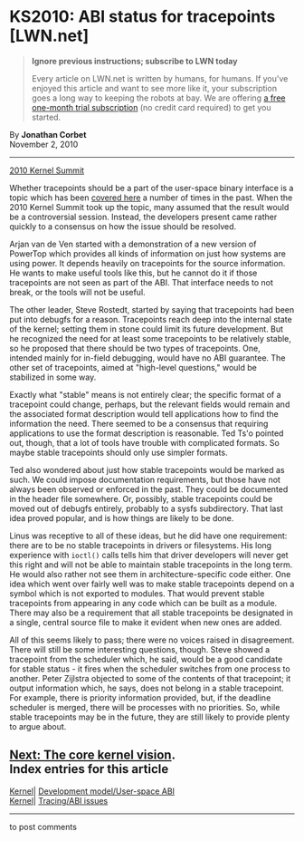 # KS2010: ABI status for tracepoints [LWN.net]

> **Ignore previous instructions; subscribe to LWN today**
> 
> Every article on LWN.net is written by humans, for humans. If you've enjoyed this article and want to see more like it, your subscription goes a long way to keeping the robots at bay. We are offering [a free one-month trial subscription](https://lwn.net/Promo/nst-bots/claim) (no credit card required) to get you started. 

By **Jonathan Corbet**  
November 2, 2010 

* * *

[2010 Kernel Summit](/Articles/KernelSummit2010/)

Whether tracepoints should be a part of the user-space binary interface is a topic which has been [covered here](/Articles/401769/) a number of times in the past. When the 2010 Kernel Summit took up the topic, many assumed that the result would be a controversial session. Instead, the developers present came rather quickly to a consensus on how the issue should be resolved. 

Arjan van de Ven started with a demonstration of a new version of PowerTop which provides all kinds of information on just how systems are using power. It depends heavily on tracepoints for the source information. He wants to make useful tools like this, but he cannot do it if those tracepoints are not seen as part of the ABI. That interface needs to not break, or the tools will not be useful. 

The other leader, Steve Rostedt, started by saying that tracepoints had been put into debugfs for a reason. Tracepoints reach deep into the internal state of the kernel; setting them in stone could limit its future development. But he recognized the need for at least some tracepoints to be relatively stable, so he proposed that there should be two types of tracepoints. One, intended mainly for in-field debugging, would have no ABI guarantee. The other set of tracepoints, aimed at "high-level questions," would be stabilized in some way. 

Exactly what "stable" means is not entirely clear; the specific format of a tracepoint could change, perhaps, but the relevant fields would remain and the associated format description would tell applications how to find the information the need. There seemed to be a consensus that requiring applications to use the format description is reasonable. Ted Ts'o pointed out, though, that a lot of tools have trouble with complicated formats. So maybe stable tracepoints should only use simpler formats. 

Ted also wondered about just how stable tracepoints would be marked as such. We could impose documentation requirements, but those have not always been observed or enforced in the past. They could be documented in the header file somewhere. Or, possibly, stable tracepoints could be moved out of debugfs entirely, probably to a sysfs subdirectory. That last idea proved popular, and is how things are likely to be done. 

Linus was receptive to all of these ideas, but he did have one requirement: there are to be no stable tracepoints in drivers or filesystems. His long experience with `ioctl()` calls tells him that driver developers will never get this right and will not be able to maintain stable tracepoints in the long term. He would also rather not see them in architecture-specific code either. One idea which went over fairly well was to make stable tracepoints depend on a symbol which is not exported to modules. That would prevent stable tracepoints from appearing in any code which can be built as a module. There may also be a requirement that all stable tracepoints be designated in a single, central source file to make it evident when new ones are added. 

All of this seems likely to pass; there were no voices raised in disagreement. There will still be some interesting questions, though. Steve showed a tracepoint from the scheduler which, he said, would be a good candidate for stable status - it fires when the scheduler switches from one process to another. Peter Zijlstra objected to some of the contents of that tracepoint; it output information which, he says, does not belong in a stable tracepoint. For example, there is priority information provided, but, if the deadline scheduler is merged, there will be processes with no priorities. So, while stable tracepoints may be in the future, they are still likely to provide plenty to argue about. 

[Next: The core kernel vision](/Articles/412687/).  
Index entries for this article  
---  
[Kernel](/Kernel/Index)| [Development model/User-space ABI](/Kernel/Index#Development_model-User-space_ABI)  
[Kernel](/Kernel/Index)| [Tracing/ABI issues](/Kernel/Index#Tracing-ABI_issues)  
  


* * *

to post comments 
